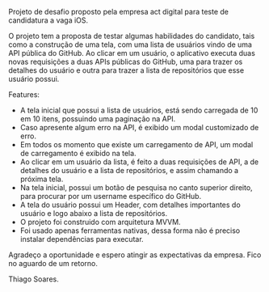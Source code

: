 Projeto de desafio proposto pela empresa act digital para teste de candidatura a vaga iOS.

O projeto tem a proposta de testar algumas habilidades do candidato, tais como a construção de uma tela, com uma lista de usuários vindo de uma API pública do GitHub. Ao clicar em um usuário, o aplicativo executa duas novas requisições a duas APIs públicas do GitHub, uma para trazer os detalhes do usuário e outra para trazer a lista de repositórios que esse usuário possui.

Features:
- A tela inicial que possui a lista de usuários, está sendo carregada de 10 em 10 itens, possuindo uma paginação na API.
- Caso apresente algum erro na API, é exibido um modal customizado de erro.
- Em todos os momento que existe um carregamento de API, um modal de carregamento é exibido na tela.
- Ao clicar em um usuário da lista, é feito a duas requisições de API, a de detalhes do usuário e a lista de repositórios, e assim chamando a próxima tela.
- Na tela inicial, possui um botão de pesquisa no canto superior direito, para procurar por um username específico do GitHub.
- A tela do usuário possui um Header, com detalhes importantes do usuário e logo abaixo a lista de repositórios.
- O projeto foi construido com arquitetura MVVM.
- Foi usado apenas ferramentas nativas, dessa forma não é preciso instalar dependências para executar.

Agradeço a oportunidade e espero atingir as expectativas da empresa. Fico no aguardo de um retorno.

Thiago Soares.